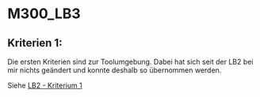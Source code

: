 # M300_LB3


## Kriterien 1:

Die ersten Kriterien sind zur Toolumgebung.
Dabei hat sich seit der LB2 bei mir nichts geändert und konnte deshalb so übernommen werden.

Siehe [LB2 - Kriterium 1](https://github.com/DeleonDuncan/M300_LB2/blob/master/README.md#kriterien-1
) 
